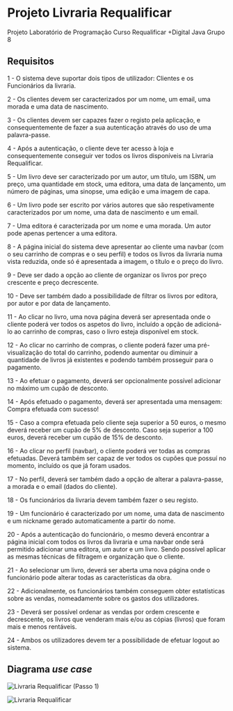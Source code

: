 # Projeto Livraria Requalificar
Projeto Laboratório de Programação
Curso Requalificar +Digital Java
Grupo 8

## Requisitos
1 - O sistema deve suportar dois tipos de utilizador: Clientes e os Funcionários da livraria.

2 - Os clientes devem ser caracterizados por um nome, um email, uma morada e uma data de nascimento.

3 - Os clientes devem ser capazes fazer o registo pela aplicação, e consequentemente de fazer a sua autenticação através do uso de uma palavra-passe.

4 - Após a autenticação, o cliente deve ter acesso à loja e consequentemente conseguir ver todos os livros
disponíveis na Livraria Requalificar.

5 - Um livro deve ser caracterizado por um autor, um título, um ISBN, um preço, uma quantidade em stock, uma editora, uma data de lançamento, um número de páginas, uma sinopse, uma edição e uma imagem de capa.

6 - Um livro pode ser escrito por vários autores que são respetivamente caracterizados por um nome, uma data de nascimento e um email.

7 - Uma editora é caracterizada por um nome e uma morada. Um autor pode apenas pertencer a uma editora.

8 - A página inicial do sistema deve apresentar ao cliente uma navbar (com o seu carrinho de compras e o seu perfil) e todos os livros da livraria numa vista reduzida, onde só é apresentada a imagem, o título e o preço do livro.

9 - Deve ser dado a opção ao cliente de organizar os livros por preço crescente e preço decrescente.

10 - Deve ser também dado a possibilidade de filtrar os livros por editora, por autor e por data de lançamento.

11 - Ao clicar no livro, uma nova página deverá ser apresentada onde o cliente poderá ver todos os aspetos do livro, incluído a opção de adicioná-lo ao carrinho de compras, caso o livro esteja disponível em stock.

12 - Ao clicar no carrinho de compras, o cliente poderá fazer uma pré-visualização do total do carrinho, podendo aumentar ou diminuir a quantidade de livros já existentes e podendo também prosseguir para o pagamento.

13 - Ao efetuar o pagamento, deverá ser opcionalmente possível adicionar no máximo um cupão de desconto. 

14 - Após efetuado o pagamento, deverá ser apresentada uma mensagem: Compra efetuada com sucesso!

15 - Caso a compra efetuada pelo cliente seja superior a 50 euros, o mesmo deverá receber um cupão de 5% de desconto. 
Caso seja superior a 100 euros, deverá receber um cupão de 15% de desconto.

16 - Ao clicar no perfil (navbar), o cliente poderá ver todas as compras efetuadas. 
Deverá também ser capaz de ver todos os cupões que possuí no momento, incluído os que já foram usados.

17 - No perfil, deverá ser também dado a opção de alterar a palavra-passe, a morada e o email (dados do cliente).

18 - Os funcionários da livraria devem também fazer o seu registo.

19 - Um funcionário é caracterizado por um nome, uma data de nascimento e um nickname gerado automaticamente a partir do nome.

20 - Após a autenticação do funcionário, o mesmo deverá encontrar a página inicial com todos os livros da livraria e uma navbar onde será permitido adicionar uma editora, um autor e um livro. 
Sendo possível aplicar as mesmas técnicas de filtragem e organização que o cliente.

21 - Ao selecionar um livro, deverá ser aberta uma nova página onde o funcionário pode alterar todas as características da obra.

22 - Adicionalmente, os funcionários também conseguem obter estatísticas sobre as vendas, nomeadamente sobre os gastos dos utilizadores.

23 - Deverá ser possível ordenar as vendas por ordem crescente e decrescente, os livros que venderam mais e/ou as cópias (livros) que foram mais e menos rentáveis.

24 - Ambos os utilizadores devem ter a possibilidade de efetuar logout ao sistema.


## Diagrama *use case* 
![Livraria Requalificar (Passo 1)](https://user-images.githubusercontent.com/97111949/158906302-c1afd7ca-67f8-4356-83f5-6ef992690fc3.png)

![Livraria Requalificar](https://user-images.githubusercontent.com/97111949/158906706-85759758-a3c7-4b48-863d-cedf00ec0939.png)
